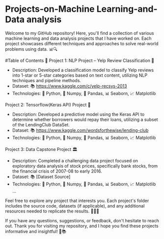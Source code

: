 # Projects-on-Machine Learning-and-Data analysis

Welcome to my GitHub repository! Here, you'll find a collection of various machine learning and data analysis projects that I have worked on. Each project showcases different techniques and approaches to solve real-world problems using data. 📊🔍

#Table of Contents 📑
Project 1: NLP Project – Yelp Review Classification 📝

- Description: Developed a classification model to classify Yelp reviews into 1-star or 5-star categories based on text content, utilizing NLP       
  techniques and pipeline methods.
- Dataset: 📚 https://www.kaggle.com/c/yelp-recsys-2013
- Technologies: 🐍 Python, 🧮 Numpy, 🐼 Pandas, 📊 Seaborn, 📈 Matplotlib

Project 2: Tensorflow(Keras API) Project 🤖

- Description: Developed a predictive model using the Keras API to determine whether borrowers would repay their loans, utilizing a subset of the 
  LendingClub DataSet.
- Dataset: 📚 https://www.kaggle.com/wordsforthewise/lending-club
- Technologies: 🐍 Python, 🧮 Numpy, 🐼 Pandas, 📊 Seaborn, 📈 Matplotlib

Project 3: Data Capstone Project 🏛️

- Description: Completed a challenging data project focused on exploratory data analysis of stock prices, specifically bank stocks, from the financial crisis of 2007-08 to early 2016.
- Dataset: 📚 [Dataset Source]
- Technologies: 🐍 Python, 🧮 Numpy, 🐼 Pandas, 📊 Seaborn, 📈 Matplotlib
...

Feel free to explore any project that interests you. Each project's folder includes the source code, datasets (if applicable), and any additional resources needed to replicate the results. 👨‍💻🔗

If you have any questions, suggestions, or feedback, don't hesitate to reach out. Thank you for visiting my repository, and I hope you find these projects informative and insightful! 🙌📚
